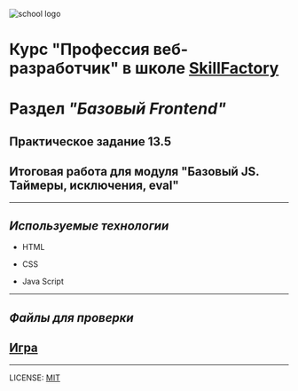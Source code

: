 ![school logo](https://lms.skillfactory.ru/static/base-theme-ironwood/images/logo.png)

# Курс **"Профессия веб-разработчик"** в школе [SkillFactory](https://skillfactory.ru/)


# Раздел *"Базовый Frontend"* 
## Практическое задание 13.5
## Итоговая работа для модуля "Базовый JS. Таймеры, исключения, eval"

---
## *Используемые технологии*

* HTML

* CSS

* Java Script
---

## *Файлы для проверки*

## [Игра](https://zv2020.github.io/tik-tak-boom/)



---
LICENSE: [MIT](/LICENSE.md)

